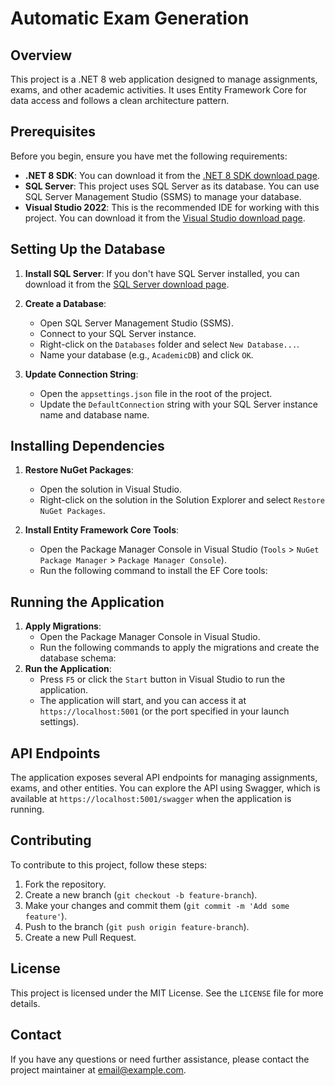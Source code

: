 # Automatic Exam Generation

## Overview

This project is a .NET 8 web application designed to manage assignments, exams, and other academic activities. It uses Entity Framework Core for data access and follows a clean architecture pattern.

## Prerequisites

Before you begin, ensure you have met the following requirements:

- **.NET 8 SDK**: You can download it from the [.NET 8 SDK download page](https://dotnet.microsoft.com/download/dotnet/8.0).
- **SQL Server**: This project uses SQL Server as its database. You can use SQL Server Management Studio (SSMS) to manage your database.
- **Visual Studio 2022**: This is the recommended IDE for working with this project. You can download it from the [Visual Studio download page](https://visualstudio.microsoft.com/downloads/).

## Setting Up the Database

1. **Install SQL Server**: If you don't have SQL Server installed, you can download it from the [SQL Server download page](https://www.microsoft.com/en-us/sql-server/sql-server-downloads).

2. **Create a Database**:
   - Open SQL Server Management Studio (SSMS).
   - Connect to your SQL Server instance.
   - Right-click on the `Databases` folder and select `New Database...`.
   - Name your database (e.g., `AcademicDB`) and click `OK`.

3. **Update Connection String**:
   - Open the `appsettings.json` file in the root of the project.
   - Update the `DefaultConnection` string with your SQL Server instance name and database name.
## Installing Dependencies

1. **Restore NuGet Packages**:
   - Open the solution in Visual Studio.
   - Right-click on the solution in the Solution Explorer and select `Restore NuGet Packages`.

2. **Install Entity Framework Core Tools**:
   - Open the Package Manager Console in Visual Studio (`Tools` > `NuGet Package Manager` > `Package Manager Console`).
   - Run the following command to install the EF Core tools:
## Running the Application

1. **Apply Migrations**:
   - Open the Package Manager Console in Visual Studio.
   - Run the following commands to apply the migrations and create the database schema:
2. **Run the Application**:
   - Press `F5` or click the `Start` button in Visual Studio to run the application.
   - The application will start, and you can access it at `https://localhost:5001` (or the port specified in your launch settings).

## API Endpoints

The application exposes several API endpoints for managing assignments, exams, and other entities. You can explore the API using Swagger, which is available at `https://localhost:5001/swagger` when the application is running.

## Contributing

To contribute to this project, follow these steps:

1. Fork the repository.
2. Create a new branch (`git checkout -b feature-branch`).
3. Make your changes and commit them (`git commit -m 'Add some feature'`).
4. Push to the branch (`git push origin feature-branch`).
5. Create a new Pull Request.

## License

This project is licensed under the MIT License. See the `LICENSE` file for more details.

## Contact

If you have any questions or need further assistance, please contact the project maintainer at [email@example.com](mailto:email@example.com).
